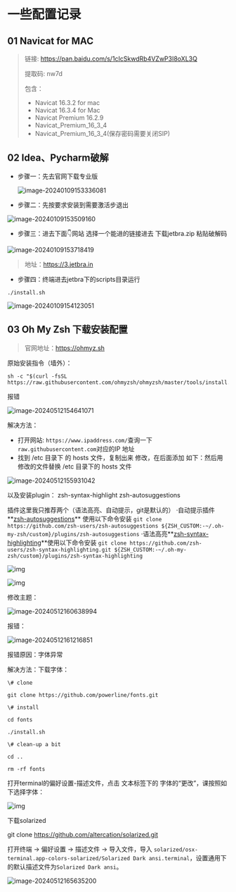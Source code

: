 # 一些配置记录

## 01	Navicat for MAC

> 链接: https://pan.baidu.com/s/1cIcSkwdRb4VZwP3I8oXL3Q 
>
> 提取码: nw7d 
>
> 包含：
>
> - Navicat 16.3.2 for mac
> - Navicat 16.3.4 for Mac
> - Navicat Premium 16.2.9
> - Navicat_Premium_16_3_4
> - Navicat_Premium_16_3_4(保存密码需要关闭SIP)

## 02	Idea、Pycharm破解

- 步骤一：先去官网下载专业版

  ![image-20240109153336081](assets/image-20240109153336081-4788146.png)

- 步骤二：先按要求安装到需要激活步退出

![image-20240109153509160](assets/image-20240109153509160-4788146.png)

- 步骤三：进去下面👇网站 选择一个能进的链接进去 下载jetbra.zip 粘贴破解码

![image-20240109153718419](assets/image-20240109153718419-4788146.png)

> 地址：https://3.jetbra.in

- 步骤四：终端进去jetbra下的scripts目录运行

```
./install.sh
```

![image-20240109154123051](assets/image-20240109154123051-4788146.png)

## 03	Oh My Zsh 下载安装配置

> 官网地址：https://ohmyz.sh

原始安装指令（墙外）：

```
sh -c "$(curl -fsSL https://raw.githubusercontent.com/ohmyzsh/ohmyzsh/master/tools/install.sh)"
```

报错

![image-20240512154641071](assets/image-20240512154641071.png)

解决方法：

- 打开网站: `https://www.ipaddress.com/`查询一下 `raw.githubusercontent.com`对应的IP 地址
- 找到 /etc 目录下 的 hosts 文件，复制出来 修改，在后面添加 如下：然后用修改的文件替换 /etc 目录下的 hosts 文件

![image-20240512155931042](assets/image-20240512155931042.png)

以及安装plugin： zsh-syntax-highlight zsh-autosuggestions

插件这里我只推荐两个（语法高亮、自动提示，git是默认的）
·自动提示插件**[zsh-autosuggestions](https://links.jianshu.com/go?to=https%3A%2F%2Fgithub.com%2Fzsh-users%2Fzsh-autosuggestions)**
使用以下命令安装
`git clone https://github.com/zsh-users/zsh-autosuggestions ${ZSH_CUSTOM:-~/.oh-my-zsh/custom}/plugins/zsh-autosuggestions`
·语法高亮**[zsh-syntax-highlighting](https://links.jianshu.com/go?to=https%3A%2F%2Fgithub.com%2Fzsh-users%2Fzsh-syntax-highlighting)**使用以下命令安装
`git clone https://github.com/zsh-users/zsh-syntax-highlighting.git ${ZSH_CUSTOM:-~/.oh-my-zsh/custom}/plugins/zsh-syntax-highlighting`

![img](assets/1715498709891-7230672d-e279-4fe9-8e90-349ae21220ee.png)

![img](assets/1715498974469-18e62c5d-f5fd-44d8-a10e-9914545fc029.png)

修改主题：

![image-20240512160638994](assets/image-20240512160638994.png)

报错：

![image-20240512161216851](assets/image-20240512161216851.png)

报错原因：字体异常

解决方法：下载字体：

```
\# clone

git clone https://github.com/powerline/fonts.git

\# install

cd fonts

./install.sh

\# clean-up a bit

cd ..

rm -rf fonts
```

打开terminal的偏好设置-描述文件，点击 文本标签下的 字体的“更改”，课按照如下选择字体：

![img](assets/70.png)

下载solarized

git clone https://github.com/altercation/solarized.git

打开终端 -> 偏好设置 -> 描述文件 -> 导入文件，导入 `solarized/osx-terminal.app-colors-solarized/Solarized Dark ansi.terminal`，设置通用下的默认描述文件为`Solarized Dark ansi`。

![image-20240512165635200](assets/image-20240512165635200.png)
